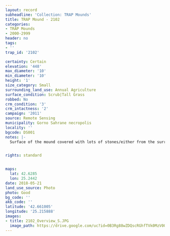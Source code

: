 ```yaml
---
layout: record
subheadline: 'Collection: TRAP Mounds'
title: TRAP Mound - 2102
categories:
- TRAP Mounds
- 2000-2999
header: no
tags:
- ''
trap_id: '2102'

certainty: Certain
elevation: '448'
max_diameter: '10'
min_diameter: '10'
height: '1'
size_category: Small
surrounding_land_use: Annual Agriculture
surface_condition: Scrub|Tall Grass
robbed: No
crm_condition: '3'
crm_intactness: '2'
campaign: '2011'
source: Remote Sensing
municipality: Gorno Sahrane necropolis
locality: ''
bgcode: DS001
notes: |-
  Surface of the mound covered with lots of stones/either from the surrounding pasture or from the mound.


rights: standard


maps:
  lat: 42.6285
  lon: 25.2442
date: 2018-05-21
land_use_source: Photo
photo: Good
bg_code: ''
akb_code: ''
latitude: '42.661005'
longitude: '25.215888'
images:
- title: 2102_Overview_S.JPG
  image_path: https://drive.google.com/uc?id=0B3Rg88wZDQscRGhfTVk0MzV0Qkk
---
```

